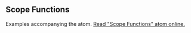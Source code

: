 ## Scope Functions

Examples accompanying the atom.
[Read "Scope Functions" atom online.](https://stepik.org/lesson/107897/step/1)
